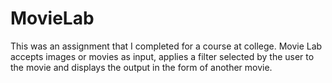 # MovieLab
This was an assignment that I completed for a course at college. Movie Lab accepts images or movies as input, applies a filter selected by the user to the movie and displays the output in the form of another movie.
